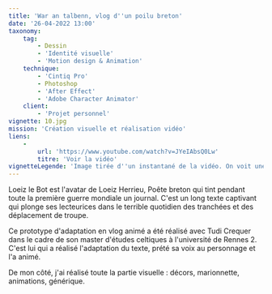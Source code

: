 ```yaml
---
title: 'War an talbenn, vlog d''un poilu breton'
date: '26-04-2022 13:00'
taxonomy:
    tag:
        - Dessin
        - 'Identité visuelle'
        - 'Motion design & Animation'
    technique:
        - 'Cintiq Pro'
        - Photoshop
        - 'After Effect'
        - 'Adobe Character Animator'
    client:
        - 'Projet personnel'
vignette: 10.jpg
mission: 'Création visuelle et réalisation vidéo'
liens:
    -
        url: 'https://www.youtube.com/watch?v=JYeIAbsQ0Lw'
        titre: 'Voir la vidéo'
vignetteLegende: 'Image tirée d''un instantané de la vidéo. On voit une main en gros plan net qui tend un paquet enveloppé et ficelé vers la caméra. L''arrière plan est flou. Le tout est dessiné. Les teintes sont plutôt terreuses.'
---
```


Loeiz le Bot est l'avatar de Loeiz Herrieu, Poête breton qui tint pendant toute la première guerre mondiale un journal. C'est un long texte captivant qui plonge ses lecteurices dans le terrible quotidien des tranchées et des déplacement de troupe.

Ce prototype d'adaptation en vlog animé a été réalisé avec Tudi Crequer dans le cadre de son master d'études celtiques à l'université de Rennes 2. C'est lui qui a réalisé l'adaptation du texte, prété sa voix au personnage et l'a animé.

De mon côté, j'ai réalisé toute la partie visuelle : décors, marionnette, animations, générique.